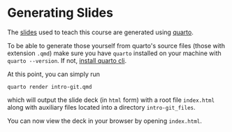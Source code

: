 # Generating Slides

The [slides](https://cambridge-iccs.github.io/Summer-school-Intro-Git) used to teach this course are generated using [quarto](https://quarto.org).

To be able to generate those yourself from quarto's source files (those with extension `.qmd`) make sure you have `quarto` installed on your machine with `quarto --version`.
If not, [install quarto cli](https://quarto.org/docs/get-started/).

At this point, you can simply run
```shell
quarto render intro-git.qmd
```
which will output the slide deck (in `html` form) with a root file `index.html` along with auxiliary files located into a directory `intro-git_files`. 

You can now view the deck in your browser by opening `index.html`.
